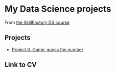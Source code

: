 # My Data Science projects
From [the SkillFactory DS course](https://skillfactory.ru/courses/data-science)

## Projects

* [Project 0. Game: guess the number](https://github.com/vesnalinka/SkillFactory/tree/master)

## Link to CV